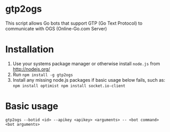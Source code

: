 gtp2ogs
=======

This script allows Go bots that support GTP (Go Text Protocol) to communicate
with OGS (Online-Go.com Server)

Installation
============

  1. Use your systems package manager or otherwise install `node.js` from http://nodejs.org/
  2. Run
    ```
    npm install -g gtp2ogs
    ```
  3. Install any missing node.js packages if basic usage below fails, such as:
    ```
    npm install optimist
    npm install socket.io-client
    ```


Basic usage
===========

```
gtp2ogs --botid <id> --apikey <apikey> <arguments> -- <bot command> <bot arguments>
```
